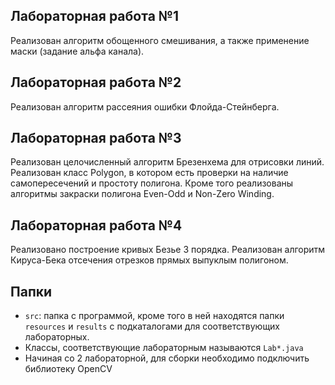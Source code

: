 ## Лабораторная работа №1

Реализован алгоритм обощенного смешивания, а также применение маски (задание альфа канала).

## Лабораторная работа №2

Реализован алгоритм рассеяния ошибки Флойда-Стейнберга.

## Лабораторная работа №3

Реализован целочисленный алгоритм Брезенхема для отрисовки линий. Реализован класс Polygon, в котором есть проверки на наличие самопересечений и простоту полигона. Кроме того реализованы алгоритмы закраски полигона Even-Odd и Non-Zero Winding.

## Лабораторная работа №4

Реализовано построение кривых Безье 3 порядка. Реализован алгоритм Кируса-Бека отсечения отрезков прямых выпуклым полигоном.

## Папки

- `src`: папка с программой, кроме того в ней находятся папки `resources` и `results` c подкаталогами для соответствующих лабораторных.
- Классы, соответствующие лабораторным называются `Lab*.java`
- Начиная со 2 лабораторной, для сборки необходимо подключить библиотеку OpenCV

